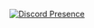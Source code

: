 [![Discord Presence](https://lanyard.cnrad.dev/api/227505246572642315)](https://discord.com/users/227505246572642315)
